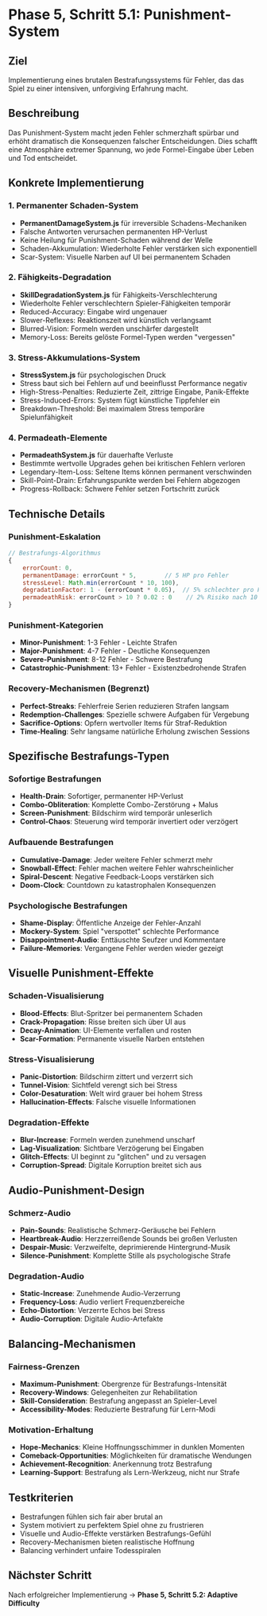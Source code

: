 # Phase 5, Schritt 5.1: Punishment-System

## Ziel
Implementierung eines brutalen Bestrafungssystems für Fehler, das das Spiel zu einer intensiven, unforgiving Erfahrung macht.

## Beschreibung
Das Punishment-System macht jeden Fehler schmerzhaft spürbar und erhöht dramatisch die Konsequenzen falscher Entscheidungen. Dies schafft eine Atmosphäre extremer Spannung, wo jede Formel-Eingabe über Leben und Tod entscheidet.

## Konkrete Implementierung

### 1. Permanenter Schaden-System
- **PermanentDamageSystem.js** für irreversible Schadens-Mechaniken
- Falsche Antworten verursachen permanenten HP-Verlust
- Keine Heilung für Punishment-Schaden während der Welle
- Schaden-Akkumulation: Wiederholte Fehler verstärken sich exponentiell
- Scar-System: Visuelle Narben auf UI bei permanentem Schaden

### 2. Fähigkeits-Degradation
- **SkillDegradationSystem.js** für Fähigkeits-Verschlechterung
- Wiederholte Fehler verschlechtern Spieler-Fähigkeiten temporär
- Reduced-Accuracy: Eingabe wird ungenauer
- Slower-Reflexes: Reaktionszeit wird künstlich verlangsamt
- Blurred-Vision: Formeln werden unschärfer dargestellt
- Memory-Loss: Bereits gelöste Formel-Typen werden "vergessen"

### 3. Stress-Akkumulations-System
- **StressSystem.js** für psychologischen Druck
- Stress baut sich bei Fehlern auf und beeinflusst Performance negativ
- High-Stress-Penalties: Reduzierte Zeit, zittrige Eingabe, Panik-Effekte
- Stress-Induced-Errors: System fügt künstliche Tippfehler ein
- Breakdown-Threshold: Bei maximalem Stress temporäre Spielunfähigkeit

### 4. Permadeath-Elemente
- **PermadeathSystem.js** für dauerhafte Verluste
- Bestimmte wertvolle Upgrades gehen bei kritischen Fehlern verloren
- Legendary-Item-Loss: Seltene Items können permanent verschwinden
- Skill-Point-Drain: Erfahrungspunkte werden bei Fehlern abgezogen
- Progress-Rollback: Schwere Fehler setzen Fortschritt zurück

## Technische Details

### Punishment-Eskalation
```javascript
// Bestrafungs-Algorithmus
{
    errorCount: 0,
    permanentDamage: errorCount * 5,        // 5 HP pro Fehler
    stressLevel: Math.min(errorCount * 10, 100),
    degradationFactor: 1 - (errorCount * 0.05),  // 5% schlechter pro Fehler
    permadeathRisk: errorCount > 10 ? 0.02 : 0    // 2% Risiko nach 10 Fehlern
}
```

### Punishment-Kategorien
- **Minor-Punishment**: 1-3 Fehler - Leichte Strafen
- **Major-Punishment**: 4-7 Fehler - Deutliche Konsequenzen
- **Severe-Punishment**: 8-12 Fehler - Schwere Bestrafung
- **Catastrophic-Punishment**: 13+ Fehler - Existenzbedrohende Strafen

### Recovery-Mechanismen (Begrenzt)
- **Perfect-Streaks**: Fehlerfreie Serien reduzieren Strafen langsam
- **Redemption-Challenges**: Spezielle schwere Aufgaben für Vergebung
- **Sacrifice-Options**: Opfern wertvoller Items für Straf-Reduktion
- **Time-Healing**: Sehr langsame natürliche Erholung zwischen Sessions

## Spezifische Bestrafungs-Typen

### Sofortige Bestrafungen
- **Health-Drain**: Sofortiger, permanenter HP-Verlust
- **Combo-Obliteration**: Komplette Combo-Zerstörung + Malus
- **Screen-Punishment**: Bildschirm wird temporär unleserlich
- **Control-Chaos**: Steuerung wird temporär invertiert oder verzögert

### Aufbauende Bestrafungen
- **Cumulative-Damage**: Jeder weitere Fehler schmerzt mehr
- **Snowball-Effect**: Fehler machen weitere Fehler wahrscheinlicher
- **Spiral-Descent**: Negative Feedback-Loops verstärken sich
- **Doom-Clock**: Countdown zu katastrophalen Konsequenzen

### Psychologische Bestrafungen
- **Shame-Display**: Öffentliche Anzeige der Fehler-Anzahl
- **Mockery-System**: Spiel "verspottet" schlechte Performance
- **Disappointment-Audio**: Enttäuschte Seufzer und Kommentare
- **Failure-Memories**: Vergangene Fehler werden wieder gezeigt

## Visuelle Punishment-Effekte

### Schaden-Visualisierung
- **Blood-Effects**: Blut-Spritzer bei permanentem Schaden
- **Crack-Propagation**: Risse breiten sich über UI aus
- **Decay-Animation**: UI-Elemente verfallen und rosten
- **Scar-Formation**: Permanente visuelle Narben entstehen

### Stress-Visualisierung
- **Panic-Distortion**: Bildschirm zittert und verzerrt sich
- **Tunnel-Vision**: Sichtfeld verengt sich bei Stress
- **Color-Desaturation**: Welt wird grauer bei hohem Stress
- **Hallucination-Effects**: Falsche visuelle Informationen

### Degradation-Effekte
- **Blur-Increase**: Formeln werden zunehmend unscharf
- **Lag-Visualization**: Sichtbare Verzögerung bei Eingaben
- **Glitch-Effects**: UI beginnt zu "glitchen" und zu versagen
- **Corruption-Spread**: Digitale Korruption breitet sich aus

## Audio-Punishment-Design

### Schmerz-Audio
- **Pain-Sounds**: Realistische Schmerz-Geräusche bei Fehlern
- **Heartbreak-Audio**: Herzzerreißende Sounds bei großen Verlusten
- **Despair-Music**: Verzweifelte, deprimierende Hintergrund-Musik
- **Silence-Punishment**: Komplette Stille als psychologische Strafe

### Degradation-Audio
- **Static-Increase**: Zunehmende Audio-Verzerrung
- **Frequency-Loss**: Audio verliert Frequenzbereiche
- **Echo-Distortion**: Verzerrte Echos bei Stress
- **Audio-Corruption**: Digitale Audio-Artefakte

## Balancing-Mechanismen

### Fairness-Grenzen
- **Maximum-Punishment**: Obergrenze für Bestrafungs-Intensität
- **Recovery-Windows**: Gelegenheiten zur Rehabilitation
- **Skill-Consideration**: Bestrafung angepasst an Spieler-Level
- **Accessibility-Modes**: Reduzierte Bestrafung für Lern-Modi

### Motivation-Erhaltung
- **Hope-Mechanics**: Kleine Hoffnungsschimmer in dunklen Momenten
- **Comeback-Opportunities**: Möglichkeiten für dramatische Wendungen
- **Achievement-Recognition**: Anerkennung trotz Bestrafung
- **Learning-Support**: Bestrafung als Lern-Werkzeug, nicht nur Strafe

## Testkriterien
- Bestrafungen fühlen sich fair aber brutal an
- System motiviert zu perfektem Spiel ohne zu frustrieren
- Visuelle und Audio-Effekte verstärken Bestrafungs-Gefühl
- Recovery-Mechanismen bieten realistische Hoffnung
- Balancing verhindert unfaire Todesspiralen

## Nächster Schritt
Nach erfolgreicher Implementierung → **Phase 5, Schritt 5.2: Adaptive Difficulty**

